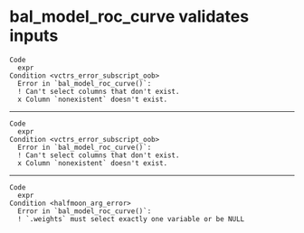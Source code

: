 # bal_model_roc_curve validates inputs

    Code
      expr
    Condition <vctrs_error_subscript_oob>
      Error in `bal_model_roc_curve()`:
      ! Can't select columns that don't exist.
      x Column `nonexistent` doesn't exist.

---

    Code
      expr
    Condition <vctrs_error_subscript_oob>
      Error in `bal_model_roc_curve()`:
      ! Can't select columns that don't exist.
      x Column `nonexistent` doesn't exist.

---

    Code
      expr
    Condition <halfmoon_arg_error>
      Error in `bal_model_roc_curve()`:
      ! `.weights` must select exactly one variable or be NULL

